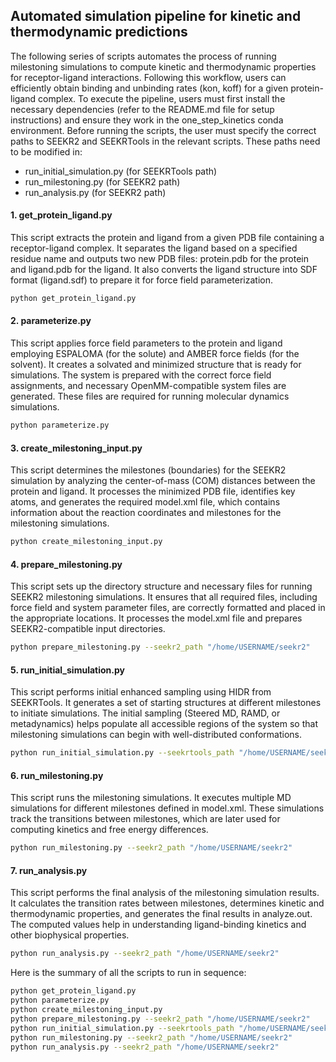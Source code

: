 ## Automated simulation pipeline for kinetic and thermodynamic predictions

The following series of scripts automates the process of running milestoning simulations to compute kinetic and thermodynamic properties for receptor-ligand interactions. Following this workflow, users can efficiently obtain binding and unbinding rates (kon, koff) for a given protein-ligand complex. To execute the pipeline, users must first install the necessary dependencies (refer to the README.md file for setup instructions) and ensure they work in the one_step_kinetics conda environment. Before running the scripts, the user must specify the correct paths to SEEKR2 and SEEKRTools in the relevant scripts. These paths need to be modified in:

 - run_initial_simulation.py (for SEEKRTools path)
 - run_milestoning.py (for SEEKR2 path)
 - run_analysis.py (for SEEKR2 path)


#### 1. get_protein_ligand.py
This script extracts the protein and ligand from a given PDB file containing a receptor-ligand complex. It separates the ligand based on a specified residue name and outputs two new PDB files: protein.pdb for the protein and ligand.pdb for the ligand. It also converts the ligand structure into SDF format (ligand.sdf) to prepare it for force field parameterization.

```sh
python get_protein_ligand.py 
```

#### 2. parameterize.py
This script applies force field parameters to the protein and ligand employing ESPALOMA (for the solute) and AMBER force fields (for the solvent). It creates a solvated and minimized structure that is ready for simulations. The system is prepared with the correct force field assignments, and necessary OpenMM-compatible system files are generated. These files are required for running molecular dynamics simulations. 

```sh
python parameterize.py 
```

#### 3. create_milestoning_input.py
This script determines the milestones (boundaries) for the SEEKR2 simulation by analyzing the center-of-mass (COM) distances between the protein and ligand. It processes the minimized PDB file, identifies key atoms, and generates the required model.xml file, which contains information about the reaction coordinates and milestones for the milestoning simulations.

```sh
python create_milestoning_input.py 
```

#### 4. prepare_milestoning.py
This script sets up the directory structure and necessary files for running SEEKR2 milestoning simulations. It ensures that all required files, including force field and system parameter files, are correctly formatted and placed in the appropriate locations. It processes the model.xml file and prepares SEEKR2-compatible input directories.

```sh
python prepare_milestoning.py --seekr2_path "/home/USERNAME/seekr2"
```

#### 5. run_initial_simulation.py
This script performs initial enhanced sampling using HIDR from SEEKRTools. It generates a set of starting structures at different milestones to initiate simulations. The initial sampling (Steered MD, RAMD, or metadynamics) helps populate all accessible regions of the system so that milestoning simulations can begin with well-distributed conformations.

```sh
python run_initial_simulation.py --seekrtools_path "/home/USERNAME/seekrtools"
```

#### 6. run_milestoning.py
This script runs the milestoning simulations. It executes multiple MD simulations for different milestones defined in model.xml. These simulations track the transitions between milestones, which are later used for computing kinetics and free energy differences.

```sh
python run_milestoning.py --seekr2_path "/home/USERNAME/seekr2"
```

#### 7. run_analysis.py
This script performs the final analysis of the milestoning simulation results. It calculates the transition rates between milestones, determines kinetic and thermodynamic properties, and generates the final results in analyze.out. The computed values help in understanding ligand-binding kinetics and other biophysical properties.

```sh
python run_analysis.py --seekr2_path "/home/USERNAME/seekr2"
```

Here is the summary of all the scripts to run in sequence:

```sh
python get_protein_ligand.py 
python parameterize.py 
python create_milestoning_input.py 
python prepare_milestoning.py --seekr2_path "/home/USERNAME/seekr2"
python run_initial_simulation.py --seekrtools_path "/home/USERNAME/seekrtools"
python run_milestoning.py --seekr2_path "/home/USERNAME/seekr2"
python run_analysis.py --seekr2_path "/home/USERNAME/seekr2"
```
